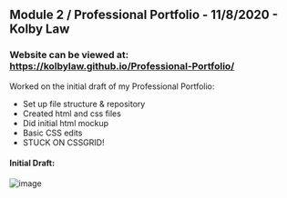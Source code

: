 ## Module 2 / Professional Portfolio - 11/8/2020 - Kolby Law
### Website can be viewed at: https://kolbylaw.github.io/Professional-Portfolio/

Worked on the initial draft of my Professional Portfolio: 
- Set up file structure & repository
- Created html and css files
- Did initial html mockup
- Basic CSS edits
- STUCK ON CSSGRID!

#### Initial Draft:
![image](https://user-images.githubusercontent.com/73139141/98498573-5a972300-2204-11eb-9e42-d36ad6a21bf1.png)
